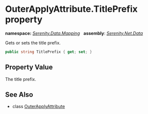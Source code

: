 # OuterApplyAttribute.TitlePrefix property
**namespace:** *[Serenity.Data.Mapping](../../README.md#serenity.data.mapping-namespace)*   **assembly**: *[Serenity.Net.Data](../../README.md)*

Gets or sets the title prefix.

```csharp
public string TitlePrefix { get; set; }
```

## Property Value

The title prefix.

## See Also

* class [OuterApplyAttribute](../OuterApplyAttribute.md)